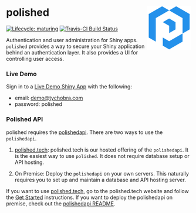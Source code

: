 # polished <img src="inst/assets/images/polished_logo_transparent.png" align="right" width="120" />

[![Lifecycle:
maturing](https://img.shields.io/badge/lifecycle-maturing-blue.svg)](https://www.tidyverse.org/lifecycle/#maturing) [![Travis-CI Build Status](https://travis-ci.org/Tychobra/polished.svg?branch=master)](https://travis-ci.org/tychobra/polished)

Authentication and user administration for Shiny apps.  `polished` provides a way to secure your Shiny application behind an authentication layer.  It also provides a UI for controlling user access. 

### Live Demo

Sign in to a [Live Demo Shiny App](https://tychobra.shinyapps.io/polished_example_01) with the following:

 - email: demo@tychobra.com
 - password: polished

### Polished API

polished requires the [polishedapi](https://github.com/Tychobra/polishedapi).  There are two ways to use the `polishedapi`.

1. [polished.tech](https://polished.tech): polished.tech is our hosted offering of the `polishedapi`.  It is the easiest way to use `polished`.  It does not require database setup or API hosting.  

2. On Premise: Deploy the `polishedapi` on your own servers.  This naturally requires you to set up and maintain a database and API hosting server.  

If you want to use [polished.tech](https://polished.tech), go to the polished.tech website and follow the [Get Started](https://polished.tech/docs/get-started) instructions.  If you want to deploy the polishedapi on premise, check out the [polishedapi README](https://github.com/Tychobra/polishedapi/blob/master/README.md).
